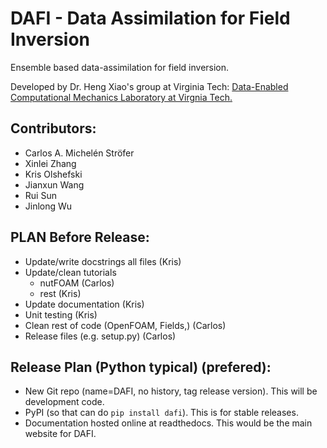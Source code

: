 DAFI - Data Assimilation for Field Inversion
============================================
Ensemble based data-assimilation for field inversion.

Developed by Dr. Heng Xiao's group at Virginia Tech: [Data-Enabled Computational Mechanics Laboratory at Virgnia Tech.](https://www.aoe.vt.edu/people/faculty/xiaoheng/personal-page.html)

Contributors:
-------------
* Carlos A. Michelén Ströfer
* Xinlei Zhang
* Kris Olshefski
* Jianxun Wang
* Rui Sun
* Jinlong Wu

PLAN Before Release:
--------------------
* Update/write docstrings all files (Kris)
* Update/clean tutorials
  * nutFOAM (Carlos)
  * rest (Kris)
* Update documentation (Kris)
* Unit testing (Kris)
* Clean rest of code (OpenFOAM, Fields,) (Carlos)
* Release files (e.g. setup.py) (Carlos)

Release Plan (Python typical) (prefered):
-----------------------------------------
* New Git repo (name=DAFI, no history, tag release version). This will be development code.
* PyPI (so that can do ``pip install dafi``). This is for stable releases. 
* Documentation hosted online at readthedocs. This would be the main website for DAFI. 

